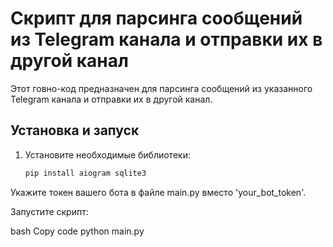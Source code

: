 # Скрипт для парсинга сообщений из Telegram канала и отправки их в другой канал

Этот говно-код предназначен для парсинга сообщений из указанного Telegram канала и отправки их в другой канал. 

## Установка и запуск

1. Установите необходимые библиотеки:

   ```bash
   pip install aiogram sqlite3
Укажите токен вашего бота в файле main.py вместо 'your_bot_token'.

Запустите скрипт:

bash
Copy code
python main.py
